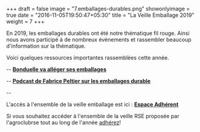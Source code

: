 +++
draft = false
image = "7.emballages-durables.png"
showonlyimage = true
date = "2016-11-05T19:50:47+05:30"
title = "La Veille Emballage 2019"
weight = 7
+++

<!--more-->

En 2019, les emballages durables ont été notre thématique fil rouge.
Ainsi nous avons participé à de nombreux évènements et rassembler beaucoup d'information sur la thématique.

Voici quelques ressources importantes rassemblées cette année.

-- [**Bonduelle va alléger ses emballages**](https://www.agro-media.fr/actualite/bonduelle-va-alleger-ses-emballages-35258.html?utm_source=ActiveCampaign&utm_medium=email&utm_content=L+hebdo+agroalimentaire+-+Actualit%C3%A9s+de+la+semaine&utm_campaign=AGRO-MEDIA+-+Newsletter+Hebdomadaire)

-- [**Podcast de Fabrice Peltier sur les emballages durable**](http://localhost:1313/agroclubrse-is-for-you/6.podcast/)

--


L'accès à l'ensemble de la veille emballage est ici : [**Espace Adhérent**](https://cloud.cestlebouquet.fr/index.php/s/DtYJEQHYQoPWGF8/authenticate)


Si vous souhaitez accéder à l'ensemble de la veille RSE proposée par l'agroclubrse tout au long de l'année [adhérez](http://localhost:1313/agroclubrse-is-for-you/8.nous-rejoindre/)!
